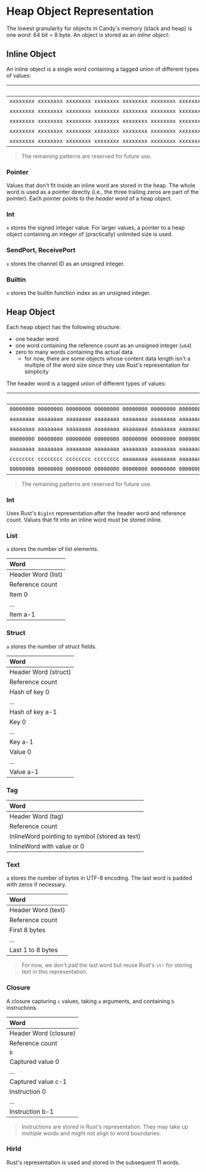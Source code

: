 # Heap Object Representation

The lowest granularity for objects in Candy's memory (stack and heap) is one _word_: 64 bit = 8 byte.
An object is stored as an _inline object_:

## Inline Object

An inline object is a single word containing a tagged union of different types of values:

|                                                                     Value | Meaning     |
| ------------------------------------------------------------------------: | :---------- |
| `xxxxxxxx xxxxxxxx xxxxxxxx xxxxxxxx xxxxxxxx xxxxxxxx xxxxxxxx xxxxx000` | Pointer     |
| `xxxxxxxx xxxxxxxx xxxxxxxx xxxxxxxx xxxxxxxx xxxxxxxx xxxxxxxx xxxxxx01` | Int         |
| `xxxxxxxx xxxxxxxx xxxxxxxx xxxxxxxx xxxxxxxx xxxxxxxx xxxxxxxx xxxxx010` | SendPort    |
| `xxxxxxxx xxxxxxxx xxxxxxxx xxxxxxxx xxxxxxxx xxxxxxxx xxxxxxxx xxxxx110` | ReceivePort |
| `xxxxxxxx xxxxxxxx xxxxxxxx xxxxxxxx xxxxxxxx xxxxxxxx xxxxxxxx xxxxxx11` | Builtin     |

> The remaining patterns are reserved for future use.

### Pointer

Values that don't fit inside an inline word are stored in the heap.
The whole word is used as a pointer directly (i.e., the three trailing zeros are part of the pointer).
Each pointer points to the _header word_ of a heap object.

### Int

`x` stores the signed integer value.
For larger values, a pointer to a heap object containing an integer of (practically) unlimited size is used.

### SendPort, ReceivePort

`x` stores the channel ID as an unsigned integer.

### Builtin

`x` stores the builtin function index as an unsigned integer.

## Heap Object

Each heap object has the following structure:

- one header word
- one word containing the reference count as an unsigned integer (`u64`)
- zero to many words containing the actual data
  - for now, there are some objects whose content data length isn't a multiple of the word size since they use Rust's representation for simplicity

The header word is a tagged union of different types of values:

|                                                                     Value | Meaning |
| ------------------------------------------------------------------------: | :------ |
| `00000000 00000000 00000000 00000000 00000000 00000000 00000000 00000000` | Int     |
| `aaaaaaaa aaaaaaaa aaaaaaaa aaaaaaaa aaaaaaaa aaaaaaaa aaaaaaaa aaaaa001` | List    |
| `aaaaaaaa aaaaaaaa aaaaaaaa aaaaaaaa aaaaaaaa aaaaaaaa aaaaaaaa aaaaa101` | Struct  |
| `00000000 00000000 00000000 00000000 00000000 00000000 00000000 00000010` | Tag     |
| `aaaaaaaa aaaaaaaa aaaaaaaa aaaaaaaa aaaaaaaa aaaaaaaa aaaaaaaa aaaaa110` | Text    |
| `cccccccc cccccccc cccccccc cccccccc aaaaaaaa aaaaaaaa aaaaaaaa aaaaa011` | Closure |
| `00000000 00000000 00000000 00000000 00000000 00000000 00000000 00000111` | HirId   |

> The remaining patterns are reserved for future use.

### Int

Uses Rust's `BigInt` representation after the header word and reference count.
Values that fit into an inline word _must_ be stored inline.

### List

`a` stores the number of list elements.

| Word               |
| :----------------- |
| Header Word (list) |
| Reference count    |
| Item 0             |
| …                  |
| Item a-1           |

### Struct

`a` stores the number of struct fields.

| Word                 |
| :------------------- |
| Header Word (struct) |
| Reference count      |
| Hash of key 0        |
| …                    |
| Hash of key a-1      |
| Key 0                |
| …                    |
| Key a-1              |
| Value 0              |
| …                    |
| Value a-1            |

### Tag

| Word                                           |
| :--------------------------------------------- |
| Header Word (tag)                              |
| Reference count                                |
| InlineWord pointing to symbol (stored as text) |
| InlineWord with value or 0                     |

### Text

`a` stores the number of bytes in UTF-8 encoding.
The last word is padded with zeros if necessary.

| Word               |
| :----------------- |
| Header Word (text) |
| Reference count    |
| First 8 bytes      |
| …                  |
| Last 1 to 8 bytes  |

> For now, we don't pad the last word but reuse Rust's `str` for storing text in this representation.

### Closure

A closure capturing `c` values, taking `a` arguments, and containing `b` instructions.

| Word                  |
| :-------------------- |
| Header Word (closure) |
| Reference count       |
| `b`                   |
| Captured value 0      |
| …                     |
| Captured value c-1    |
| Instruction 0         |
| …                     |
| Instruction b-1       |

> Instructions are stored in Rust's representation.
> They may take up multiple words and might not align to word boundaries.

### HirId

Rust's representation is used and stored in the subsequent 11 words.
